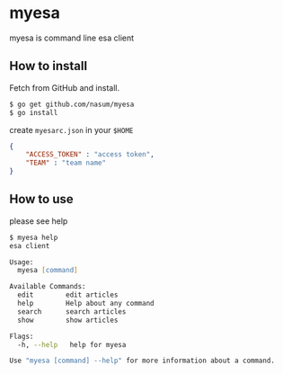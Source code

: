 # myesa

myesa is command line esa client

## How to install

Fetch from GitHub and install.

```zsh
$ go get github.com/nasum/myesa
$ go install
```

create `myesarc.json` in your `$HOME`

```json
{
    "ACCESS_TOKEN" : "access token",
    "TEAM" : "team name"
}
```

## How to use

please see help

```zsh
$ myesa help
esa client

Usage:
  myesa [command]

Available Commands:
  edit        edit articles
  help        Help about any command
  search      search articles
  show        show articles

Flags:
  -h, --help   help for myesa

Use "myesa [command] --help" for more information about a command.


```
